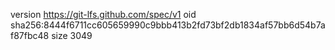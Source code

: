 version https://git-lfs.github.com/spec/v1
oid sha256:8444f6711cc605659990c9bbb413b2fd73bf2db1834af57bb6d54b7af87fbc48
size 3049
